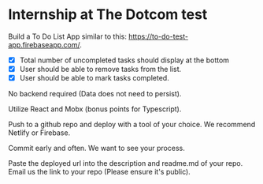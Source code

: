 # Internship at The Dotcom test

Build a To Do List App similar to this: https://to-do-test-app.firebaseapp.com/.

- [X] Total number of uncompleted tasks should display at the bottom
- [X] User should be able to remove tasks from the list.
- [X] User should be able to mark tasks completed.

No backend required (Data does not need to persist).

Utilize React and Mobx (bonus points for Typescript).

Push to a github repo and deploy with a tool of your choice. We recommend Netlify or Firebase.

Commit early and often.  We want to see your process.

Paste the deployed url into the description and readme.md of your repo.  Email us the link to your repo (Please ensure it's public).
